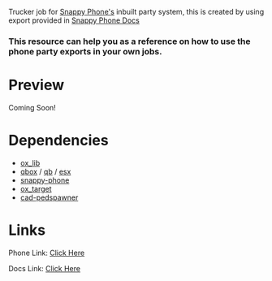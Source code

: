 Trucker job for [Snappy Phone's](https://snappy.tebex.io/category/phone) inbuilt party system, this is created by using export provided in [Snappy Phone Docs](https://snappy-scripts.gitbook.io/documentation/paid-scripts/phone) 

### **This resource can help you as a reference on how to use the phone party exports in your own jobs.**

# Preview
Coming Soon!

# Dependencies
- [ox_lib](https://github.com/overextended/ox_lib)
- [qbox](https://github.com/Qbox-project) / [qb](https://github.com/qbcore-framework) / [esx](https://github.com/esx-framework/esx_core)
- [snappy-phone](https://snappy.tebex.io/category/phone)
- [ox_target](https://github.com/overextended/ox_target)
- [cad-pedspawner](https://github.com/cadburry6969/cad-pedspawner)

# Links
Phone Link: [Click Here](https://snappy.tebex.io/category/phone)

Docs Link: [Click Here](https://snappy-scripts.gitbook.io/documentation/paid-scripts/phone)
